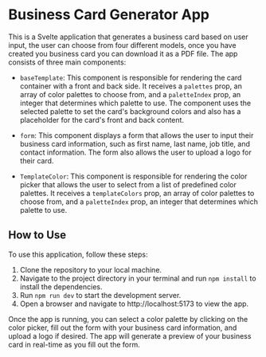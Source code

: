 # Business Card Generator App

This is a Svelte application that generates a business card based on user input, the user can choose from four different models, once you have created you business card you can download it as a PDF file. The app consists of three main components:

- `baseTemplate`: This component is responsible for rendering the card container with a front and back side. It receives a `palettes` prop, an array of color palettes to choose from, and a `paletteIndex` prop, an integer that determines which palette to use. The component uses the selected palette to set the card's background colors and also has a placeholder for the card's front and back content.

- `form`: This component displays a form that allows the user to input their business card information, such as first name, last name, job title, and contact information. The form also allows the user to upload a logo for their card.

- `TemplateColor`: This component is responsible for rendering the color picker that allows the user to select from a list of predefined color palettes. It receives a `templateColors` prop, an array of color palettes to choose from, and a `paletteIndex` prop, an integer that determines which palette to use.

## How to Use

To use this application, follow these steps:

1. Clone the repository to your local machine.
2. Navigate to the project directory in your terminal and run `npm install` to install the dependencies.
3. Run `npm run dev` to start the development server.
4. Open a browser and navigate to http://localhost:5173 to view the app.

Once the app is running, you can select a color palette by clicking on the color picker, fill out the form with your business card information, and upload a logo if desired. The app will generate a preview of your business card in real-time as you fill out the form.




